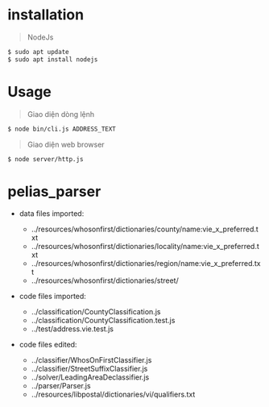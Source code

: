 # installation
> NodeJs
```bash
$ sudo apt update
$ sudo apt install nodejs
```
# Usage
> Giao diện dòng lệnh
```bash
$ node bin/cli.js ADDRESS_TEXT
```
> Giao diện web browser
```bash
$ node server/http.js
```

# pelias_parser

- data files imported:
    - ../resources/whosonfirst/dictionaries/county/name:vie_x_preferred.txt
    - ../resources/whosonfirst/dictionaries/locality/name:vie_x_preferred.txt
    - ../resources/whosonfirst/dictionaries/region/name:vie_x_preferred.txt
    - ../resources/whosonfirst/dictionaries/street/

- code files imported:
    - ../classification/CountyClassification.js
    - ../classification/CountyClassification.test.js
    - ../test/address.vie.test.js

- code files edited:
    - ../classifier/WhosOnFirstClassifier.js
    - ../classifier/StreetSuffixClassifier.js
    - ../solver/LeadingAreaDeclassifier.js
    - ../parser/Parser.js
    - ../resources/libpostal/dictionaries/vi/qualifiers.txt
